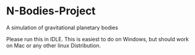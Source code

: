 # N-Bodies-Project
A simulation of gravitational planetary bodies

Please run this in IDLE. This is easiest to do on Windows, but should work on Mac or any other linux Distribution. 
